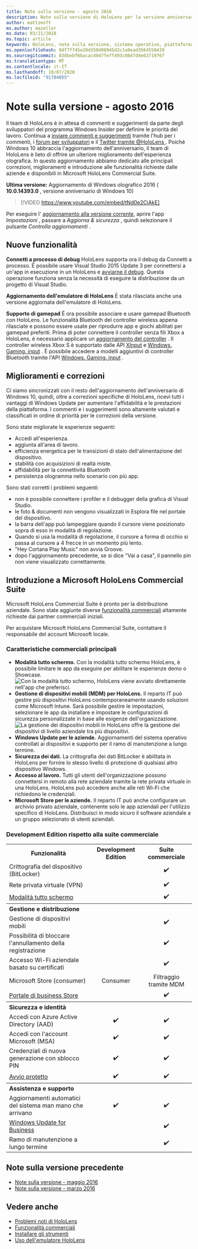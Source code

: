 ```yaml
---
title: Note sulla versione - agosto 2016
description: Note sulla versione di HoloLens per la versione anniversario di Windows 10 (2016)
author: mattzmsft
ms.author: mazeller
ms.date: 03/21/2018
ms.topic: article
keywords: HoloLens, note sulla versione, sistema operativo, piattaforma, funzionalità, suite commerciale
ms.openlocfilehash: 8df7f745e20d350d06945d2c1a9ead3564558439
ms.sourcegitcommit: 838bebf6bacac4047feff493c0847d4e6371976f
ms.translationtype: MT
ms.contentlocale: it-IT
ms.lasthandoff: 10/07/2020
ms.locfileid: "91784055"
---
```

# <a name="release-notes---august-2016"></a>Note sulla versione - agosto 2016

Il team di HoloLens è in attesa di commenti e suggerimenti da parte degli sviluppatori del programma Windows Insider per definire le priorità del lavoro. Continua a [inviare commenti e suggerimenti](https://docs.microsoft.com/windows/mixed-reality/give-us-feedback) tramite l'hub per i commenti, i [forum per sviluppatori](https://forums.hololens.com) e il [Twitter tramite @HoloLens ](https://twitter.com/hololens). Poiché Windows 10 abbraccia l'aggiornamento dell'anniversario, il team di HoloLens è lieto di offrire un ulteriore miglioramento dell'esperienza olografica. In questo aggiornamento abbiamo dedicato alle principali correzioni, miglioramenti e introduzione alle funzionalità richieste dalle aziende e disponibili in Microsoft HoloLens Commercial Suite.

**Ultima versione:** Aggiornamento di Windows olografico 2016 ( **10.0.14393.0** , versione anniversario di Windows 10)

>[!VIDEO https://www.youtube.com/embed/tNd0e2CiAkE]

Per eseguire l' [aggiornamento alla versione corrente](https://docs.microsoft.com/windows/mixed-reality/updating-hololens), aprire l'app *Impostazioni* , passare a *Aggiorna & sicurezza* , quindi selezionare il pulsante *Controlla aggiornamenti* .

## <a name="new-features"></a>Nuove funzionalità

**Connetti a processo di debug** HoloLens supporta ora il debug da Connetti a processo. È possibile usare Visual Studio 2015 Update 3 per connettersi a un'app in esecuzione in un HoloLens e [avviarne il debug](https://docs.microsoft.com/windows/mixed-reality/develop/platform-capabilities-and-apis/using-visual-studio#debugging-an-installed-or-running-app). Questa operazione funziona senza la necessità di eseguire la distribuzione da un progetto di Visual Studio.

**Aggiornamento dell'emulatore di HoloLens** È stata rilasciata anche una versione aggiornata dell'emulatore di HoloLens.

**Supporto di gamepad** È ora possibile associare e usare gamepad Bluetooth con HoloLens. Le funzionalità Bluetooth del controller wireless appena rilasciate e possono essere usate per riprodurre app e giochi abilitati per gamepad preferiti. Prima di poter connettere il controller senza fili Xbox a HoloLens, è necessario applicare un [aggiornamento del controller](https://support.xbox.com/xbox-one/accessories/update-controller-for-stereo-headset-adapter) . Il controller wireless Xbox S è supportato dalle API [XInput](https://msdn.microsoft.com/library/windows/desktop/hh405053(v=vs.85).aspx) e [Windows. Gaming. input](https://msdn.microsoft.com/library/windows/apps/windows.gaming.input.aspx) . È possibile accedere a modelli aggiuntivi di controller Bluetooth tramite l'API [Windows. Gaming. input](https://msdn.microsoft.com/library/windows/apps/windows.gaming.input.aspx) .

## <a name="improvements-and-fixes"></a>Miglioramenti e correzioni

Ci siamo sincronizzati con il resto dell'aggiornamento dell'anniversario di Windows 10, quindi, oltre a correzioni specifiche di HoloLens, ricevi tutti i vantaggi di Windows Update per aumentare l'affidabilità e le prestazioni della piattaforma. I commenti e i suggerimenti sono altamente valutati e classificati in ordine di priorità per le correzioni della versione.

Sono state migliorate le esperienze seguenti:
* Accedi all'esperienza.
* aggiunta all'area di lavoro.
* efficienza energetica per le transizioni di stato dell'alimentazione del dispositivo.
* stabilità con acquisizioni di realtà miste.
* affidabilità per la connettività Bluetooth
* persistenza ologramma nello scenario con più app.

Sono stati corretti i problemi seguenti:
* non è possibile connettere i profiler e il debugger della grafica di Visual Studio.
* le foto & documenti non vengono visualizzati in Esplora file nel portale del dispositivo.
* la barra dell'app può lampeggiare quando il cursore viene posizionato sopra di esso in modalità di regolazione.
* Quando si usa la modalità di regolazione, il cursore a forma di occhio si passa al cursore a 4 frecce in un momento più lento.
* "Hey Cortana Play Music" non avvia Groove.
* dopo l'aggiornamento precedente, se si dice "Vai a casa", il pannello pin non viene visualizzato correttamente.

## <a name="introducing-microsoft-hololens-commercial-suite"></a>Introduzione a Microsoft HoloLens Commercial Suite

Microsoft HoloLens Commercial Suite è pronto per la distribuzione aziendale. Sono state aggiunte diverse [funzionalità commerciali](https://docs.microsoft.com/windows/mixed-reality/commercial-features) altamente richieste dai partner commerciali iniziali.

Per acquistare Microsoft HoloLens Commercial Suite, contattare il responsabile del account Microsoft locale.

### <a name="key-commercial-features"></a>Caratteristiche commerciali principali 

* **Modalità tutto schermo.** Con la modalità tutto schermo HoloLens, è possibile limitare le app da eseguire per abilitare le esperienze demo o Showcase.<br>
  ![Con la modalità tutto schermo, HoloLens viene avviato direttamente nell'app che preferisci.](images/201608-kioskmode-400px.png)
* **Gestione di dispositivi mobili (MDM) per HoloLens.** Il reparto IT può gestire più dispositivi HoloLens contemporaneamente usando soluzioni come Microsoft Intune. Sarà possibile gestire le impostazioni, selezionare le app da installare e impostare le configurazioni di sicurezza personalizzate in base alle esigenze dell'organizzazione.<br>
  ![La gestione dei dispositivi mobili in HoloLens offre la gestione dei dispositivi di livello aziendale tra più dispositivi.](images/201608-enterprisemanagement-400px.png)
* **Windows Update per le aziende.** Aggiornamenti del sistema operativo controllati ai dispositivi e supporto per il ramo di manutenzione a lungo termine.
* **Sicurezza dei dati.** La crittografia dei dati BitLocker è abilitata in HoloLens per fornire lo stesso livello di protezione di qualsiasi altro dispositivo Windows.
* **Accesso al lavoro.** Tutti gli utenti dell'organizzazione possono connettersi in remoto alla rete aziendale tramite la rete privata virtuale in una HoloLens. HoloLens può accedere anche alle reti Wi-Fi che richiedono le credenziali.
* **Microsoft Store per le aziende.** Il reparto IT può anche configurare un archivio privato aziendale, contenente solo le app aziendali per l'utilizzo specifico di HoloLens. Distribuisci in modo sicuro il software aziendale a un gruppo selezionato di utenti aziendali.

### <a name="development-edition-vs-commercial-suite"></a>Development Edition rispetto alla suite commerciale

<table>
<tr>
<th>Funzionalità</th><th>Development Edition</th><th>Suite commerciale</th>
</tr><tr>
<td>Crittografia del dispositivo (BitLocker)</td><td></td><td style="text-align: center;">✔️</td>
</tr><tr>
<td>Rete privata virtuale (VPN)</td><td></td><td style="text-align: center;">✔️</td>
</tr><tr>
<td><a href="https://docs.microsoft.com/windows/mixed-reality/develop/platform-capabilities-and-apis/using-the-windows-device-portal#kiosk-mode">Modalità tutto schermo</a></td><td></td><td style="text-align: center;">✔️</td>
</tr><tr>
<th colspan="3" style="text-align: left;"> Gestione e distribuzione</th>
</tr><tr>
<td>Gestione di dispositivi mobili</td><td style="text-align: center;"></td><td style="text-align: center;">✔️</td>
</tr><tr>
<td>Possibilità di bloccare l'annullamento della registrazione</td><td></td><td style="text-align: center;">✔️</td>
</tr><tr>
<td>Accesso Wi-Fi aziendale basato su certificati</td><td></td><td style="text-align: center;">✔️</td>
</tr><tr>
<td>Microsoft Store (consumer)</td><td style="text-align: center;">Consumer</td><td style="text-align: center;">Filtraggio tramite MDM</td>
</tr><tr>
<td><a href="https://technet.microsoft.com/itpro/windows/manage/working-with-line-of-business-apps">Portale di business Store</a></td><td></td><td style="text-align: center;">✔️</td>
</tr><tr>
<th colspan="3" style="text-align: left;"> Sicurezza e identità</th>
</tr><tr>
<td>Accedi con Azure Active Directory (AAD)</td><td style="text-align: center;">✔️</td><td style="text-align: center;">✔️</td>
</tr><tr>
<td>Accedi con l'account Microsoft (MSA)</td><td style="text-align: center;">✔️</td><td style="text-align: center;">✔️</td>
</tr><tr>
<td>Credenziali di nuova generazione con sblocco PIN</td><td style="text-align: center;">✔️</td><td style="text-align: center;">✔️</td>
</tr><tr>
<td><a href="https://msdn.microsoft.com/windows/hardware/commercialize/manufacture/desktop/secure-boot-overview">Avvio protetto</a></td><td style="text-align: center;">✔️</td><td style="text-align: center;">✔️</td>
</tr><tr>
<th colspan="3" style="text-align: left;"> Assistenza e supporto</th>
</tr><tr>
<td>Aggiornamenti automatici del sistema man mano che arrivano</td><td style="text-align: center;">✔️</td><td style="text-align: center;">✔️</td>
</tr><tr>
<td><a href="https://technet.microsoft.com/itpro/windows/plan/windows-update-for-business">Windows Update for Business</a></td><td></td><td style="text-align: center;">✔️</td>
</tr><tr>
<td>Ramo di manutenzione a lungo termine</td><td></td><td style="text-align: center;">✔️</td>
</tr>
</table>

## <a name="prior-release-notes"></a>Note sulla versione precedente
* [Note sulla versione - maggio 2016](release-notes-may-2016.md)
* [Note sulla versione - marzo 2016](release-notes-march-2016.md)

## <a name="see-also"></a>Vedere anche
* [Problemi noti di HoloLens](https://docs.microsoft.com/windows/mixed-reality/hololens-known-issues)
* [Funzionalità commerciali](https://docs.microsoft.com/windows/mixed-reality/commercial-features)
* [Installare gli strumenti](https://docs.microsoft.com/windows/mixed-reality/develop/install-the-tools)
* [Uso dell'emulatore HoloLens](https://docs.microsoft.com/windows/mixed-reality/develop/platform-capabilities-and-apis/using-the-hololens-emulator)
